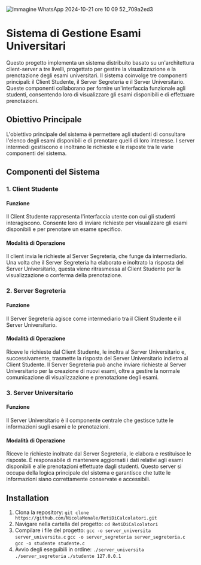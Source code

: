 ![Immagine WhatsApp 2024-10-21 ore 10 09 52_709a2ed3](https://github.com/user-attachments/assets/11b00142-90c7-401f-9466-0e05ab3affe2)
# Sistema di Gestione Esami Universitari
Questo progetto implementa un sistema distribuito basato su un'architettura client-server a tre livelli, progettato per gestire la visualizzazione e la prenotazione degli esami universitari. Il sistema coinvolge tre componenti principali: il Client Studente, il Server Segreteria e il Server Universitario. Queste componenti collaborano per fornire un'interfaccia funzionale agli studenti, consentendo loro di visualizzare gli esami disponibili e di effettuare prenotazioni.

## Obiettivo Principale
L'obiettivo principale del sistema è permettere agli studenti di consultare l'elenco degli esami disponibili e di prenotare quelli di loro interesse. I server intermedi gestiscono e inoltrano le richieste e le risposte tra le varie componenti del sistema.

## Componenti del Sistema
### 1. Client Studente
#### Funzione
Il Client Studente rappresenta l'interfaccia utente con cui gli studenti interagiscono. Consente loro di inviare richieste per visualizzare gli esami disponibili e per prenotare un esame specifico.
#### Modalità di Operazione
Il client invia le richieste al Server Segreteria, che funge da intermediario. Una volta che il Server Segreteria ha elaborato e inoltrato la risposta del Server Universitario, questa viene ritrasmessa al Client Studente per la visualizzazione o conferma della prenotazione.

### 2. Server Segreteria
#### Funzione
Il Server Segreteria agisce come intermediario tra il Client Studente e il Server Universitario.
#### Modalità di Operazione
Riceve le richieste dal Client Studente, le inoltra al Server Universitario e, successivamente, trasmette la risposta del Server Universitario indietro al Client Studente. Il Server Segreteria può anche inviare richieste al Server Universitario per la creazione di nuovi esami, oltre a gestire la normale comunicazione di visualizzazione e prenotazione degli esami.

### 3. Server Universitario
#### Funzione
Il Server Universitario è il componente centrale che gestisce tutte le informazioni sugli esami e le prenotazioni.
#### Modalità di Operazione
Riceve le richieste inoltrate dal Server Segreteria, le elabora e restituisce le risposte. È responsabile di mantenere aggiornati i dati relativi agli esami disponibili e alle prenotazioni effettuate dagli studenti. Questo server si occupa della logica principale del sistema e garantisce che tutte le informazioni siano correttamente conservate e accessibili.

## Installation
1. Clona la repository: `git clone https://github.com/NicolaMenale/RetiDiCalcolatori.git`
2. Navigare nella cartella del progetto: `cd RetiDiCalcolatori`
3. Compilare i file del progetto: `gcc -o server_universita server_universita.c` `gcc -o server_segreteria server_segreteria.c` `gcc -o studente studente.c`
4. Avvio degli eseguibili in ordine: `./server_universita` `./server_segreteria` `./studente 127.0.0.1`
